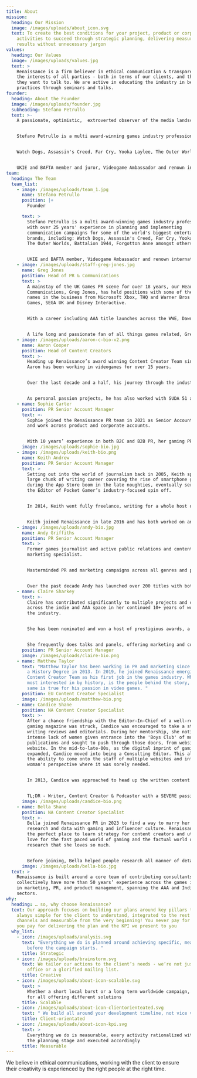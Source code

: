 ```yaml
---
title: About
mission:
  heading: Our Mission
  image: /images/uploads/about_icon.svg
  text: To create the best conditions for your project, product or corporate
    activities to succeed through strategic planning, delivering measurable
    results without unnecessary jargon
values:
  heading: Our Values
  image: /images/uploads/values.jpg
  text: >
    Renaissance is a firm believer in ethical communication & transparency in
    the interests of all parties - both in terms of our clients, and the media
    they want to talk to. We are active in educating the industry in best
    practices through seminars and talks.
founder:
  heading: About the Founder
  image: /images/uploads/founder.jpg
  subheading: Stefano Petrullo
  text: >-
    A passionate, optimistic,  extroverted observer of the media landscape.


    Stefano Petrullo is a multi award-winning games industry professional with over 25 years' experience in planning and implementing communication campaigns for some of the world's biggest entertainment brands, including:


    Watch Dogs, Assassin's Creed, Far Cry, Yooka Laylee, The Outer Worlds, Battalion 1944, Forgotton Anne amongst others …


    UKIE and BAFTA member and juror, Videogame Ambassador and renown international speaker, Stefano is a communication veteran always looking at way to innovate.
team:
  heading: The Team
  team_list:
    - image: /images/uploads/team_1.jpg
      name: Stefano Petrullo
      position: |+
        Founder

      text: >
        Stefano Petrullo is a multi award-winning games industry professional
        with over 25 years' experience in planning and implementing
        communication campaigns for some of the world's biggest entertainment
        brands, including: Watch Dogs, Assassin's Creed, Far Cry, Yooka Laylee,
        The Outer Worlds, Battalion 1944, Forgotton Anne amongst others …


        UKIE and BAFTA member, Videogame Ambassador and renown international speaker, Stefano is an optimist, extrovert communication veteran always looking at way to innovate.
    - image: /images/uploads/staff-greg-jones.jpg
      name: Greg Jones
      position: Head of PR & Communications
      text: >
        A mainstay of the UK Games PR scene for over 18 years, our Head of PR &
        Communications, Greg Jones, has held positions with some of the biggest
        names in the business from Microsoft Xbox, THQ and Warner Bros to 505
        Games, SEGA UK and Disney Interactive.


        With a career including AAA title launches across the WWE, Dawn of War and Payday series’ plus indie titles including the BAFTA winning Brothers: a Tale of Two Sons, Terraria and Abzu, Greg brings a wealth of cross-genre experience to the team as well as an understanding of media and content creators which allows him to identify the right targets, for the right titles no matter the scope of the project.


        A life long and passionate fan of all things games related, Greg has been a part of the Renaissance team since early 2018.
    - image: /images/uploads/aaron-c-bio-v2.png
      name: Aaron Cooper
      position: Head of Content Creators
      text: >-
        Heading up Renaissance’s award winning Content Creator Team since 2021,
        Aaron has been working in videogames for over 15 years. 


        Over the last decade and a half, his journey through the industry has seen experience gained from very different sides of the industry, from working directly in game development, developing Communications for retail HQ giant GAME, and working publisher side at 2K – working on global hit franchises such as XCOM, Mafia, Borderlands, NBA 2K and Civilization. 


        As personal passion projects, he has also worked with SUDA 51 and the team at Grasshopper Manufacture on the No More Heroes series for Nintendo Switch and was additionally a part of the formation of videogame mental health charity Safe in our World.
    - name: Sophie Carter
      position: PR Senior Account Manager
      text: >-
        Sophie joined the Renaissance PR team in 2021 as Senior Account Manager
        and work across product and corporate accounts. 


        With 10 years’ experience in both B2C and B2B PR, her gaming PR portfolio spans PC, console, and mobile titles as well as corporate communications and includes projects for titles such as Baldur’s Gate 3, Disco Elysium and The Ascent. Currently, Sophie works for Renaissance PR across the accounts for Sharkmob, FuturLab, EmberLab as well as some product PR.
      image: /images/uploads/sophie-bio.jpg
    - image: /images/uploads/keith-bio.png
      name: Keith Andrew
      position: PR Senior Account Manager
      text: >
        Setting out into the world of journalism back in 2005, Keith spent a
        large chunk of writing career covering the rise of smartphone games
        during the App Store boom in the late noughties, eventually serving as
        the Editor of Pocket Gamer’s industry-focused spin off.


        In 2014, Keith went fully freelance, writing for a whole host of publications including Edge, GamesTM, GamesMaster, Rolling Stone, Digital Spy, Gamesradar, Lad Bible, Official Xbox Magazine, GamesIndustry.biz, Trusted Reviews, MCV, and many others.


        Keith joined Renaissance in late 2016 and has both worked on and led a diverse range of projects; from small indie games through to big IP across a wide range of genres.
    - image: /images/uploads/andy-bio.jpg
      name: Andy Griffiths
      position: PR Senior Account Manager
      text: >
        Former games journalist and active public relations and content creator
        marketing specialist. 


        Masterminded PR and marketing campaigns across all genres and platforms utilising all budget ranges from AAA to indie. Previous games launched include award-winning MMORPG Guild Wars 2, free-to-play family-focused building game Robocraft and first-party exclusive Robocraft Infinity. 


        Over the past decade Andy has launched over 200 titles with both domestic and international publishers and developers.
    - name: Claire Sharkey
      text: >-
        Claire has contributed significantly to multiple projects and causes
        across the indie and AAA space in her continued 10+ years of working in
        the industry. 


        She has been nominated and won a host of prestigious awards, a standout being a 2-time BAFTA nominee. In 2022 she won Marketing Hero at the Game Dev Heroes Awards, after having been nominated for the role 4 times previously, and in 2023 was nominated as an individual Marketing nominee at the Develop Star Awards. 


        She frequently does talks and panels, offering marketing and comms workshops as well as diversity promotion. Her main approach to the above and daily events/campaigns is to push transparency and be personable where needed. She joined Renaissance in 2023.
      position: PR Senior Account Manager
      image: /images/uploads/claire-bio.png
    - name: Matthew Taylor
      text: "Matthew Taylor has been working in PR and marketing since graduating with
        a History Degree in 2013. In 2019, he joined Renaissance emerging
        Content Creator Team as his first job in the games industry. What he is
        most interested in by history, is the people behind the story, and the
        same is true for his passion in video games. "
      position: EU Content Creator Specialist
      image: /images/uploads/matthew-bio.png
    - name: Candice Shane
      position: NA Content Creator Specialist
      text: >-
        After a chance friendship with the Editor-In-Chief of a well-respected
        gaming magazine was struck, Candice was encouraged to take a step into
        writing reviews and editorials. During her mentorship, she noticed an
        intense lack of women given entrance into the 'Boys Club' of most gaming
        publications and sought to push through those doors, from website to
        website. In the mid-to-late-00s, as the digital imprint of gaming
        expanded, Candice moved into being a Consulting Editor. This allowed her
        the ability to come onto the staff of multiple websites and infuse a
        woman's perspective where it was sorely needed. 


        In 2013, Candice was approached to head up the written content for Loot Crate, aptly called "The Daily Crate" which was a review/impressions site for all things gaming and pop culture. This expanded into assisting with building up attention to their Twitch channel until it was turned into a rotating chair live-show.


        TL;DR - Writer, Content Creator & Podcaster with a SEVERE passion for gaming joined Renaissance in 2020.
      image: /images/uploads/candice-bio.png
    - name: Bella Shane
      position: NA Content Creator Specialist
      text: >-
        Bella joined Renaissance PR in 2023 to find a way to marry her love of
        research and data with gaming and influencer culture. Renaissance was
        the perfect place to learn strategy for content creators and utilize her
        love for the fast paced world of gaming and the factual world of
        research that she loves so much. 


        Before joining, Bella helped people research all manner of details and enjoyed quite a bit of time fact-checking for editors, analysts and ghostwriters. Not wanting to hand over her research towards clients that she felt weren't giving the best service with her data, she looked towards becoming more hands on in an industry she already widely respected and had loved from a young age.
      image: /images/uploads/bella-bio.jpg
  text: >
    Renaissance is built around a core team of contributing consultants who
    collectively have more than 50 years’ experience across the games industry;
    in marketing, PR, and product management, spanning the AAA and Indie
    sectors.
why:
  heading: … so, why choose Renaissance?
  text: Our approach focuses on building our plans around key pillars that are
    always simple for the client to understand, integrated to the rest of the
    channels and measurable from the very beginning! You never pay for our time,
    you pay for delivering the plan and the KPI we present to you
  why_list:
    - icon: /images/uploads/analysis.svg
      text: "Everything we do is planned around achieving specific, measurable goals
        before the campaign starts. "
      title: Strategic
    - icon: /images/uploads/brainstorm.svg
      text: We tailor our actions to the client’s needs - we’re not just a press
        office or a glorified mailing list.
      title: Creative
    - icon: /images/uploads/about-icon-scalable.svg
      text: >
        Whether a short local burst or a long term worldwide campaign, we cater
        for all offering different solutions
      title: Scalable
    - icon: /images/uploads/about-icon-clientorienteated.svg
      text: " We build all around your development timeline, not vice versa!"
      title: Client-orientated
    - icon: /images/uploads/about-icon-kpi.svg
      text: >
        Everything we do is measurable, every activity rationalized with you at
        the planning stage and executed accordingly
      title: Measurable
---
```

We believe in ethical communications, working with the client to ensure their creativity is experienced by the right people at the right time.
